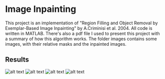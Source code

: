 # Image Inpainting
This project is an implementation of "Region Filling and Object Removal by Exemplar-Based Image Inpainting" by A.Criminisi et al. 2004.
All code is written in MATLAB.
There's also a pdf file I used to present this project with a summary of how this algorithm works.
The folder images contains some images, with their relative masks and the inpainted images.

## Results
![alt text](https://github.com/cantarinigiorgio/Image-Inpainting/blob/master/results/res0.jpg?raw=true)
![alt text](https://github.com/cantarinigiorgio/Image-Inpainting/blob/master/results/res1.jpg?raw=true)
![alt text](https://github.com/cantarinigiorgio/Image-Inpainting/blob/master/results/res2.jpg?raw=true)
![alt text](https://github.com/cantarinigiorgio/Image-Inpainting/blob/master/results/res3.jpg?raw=true)

